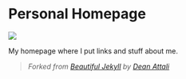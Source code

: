 # Personal Homepage

[![](https://img.shields.io/badge/Neat-indeed-green.svg)]()

My homepage where I put links and stuff about me.

> *Forked from [Beautiful Jekyll](https://github.com/daattali/beautiful-jekyll) by [Dean Attali](https://deanattali.com)*
